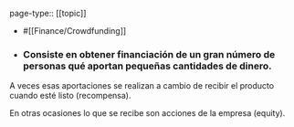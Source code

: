 page-type:: [[topic]]

- #[[Finance/Crowdfunding]]

- ### Consiste en obtener financiación de un gran número de personas qué aportan pequeñas cantidades de dinero.

A veces esas aportaciones se realizan a cambio de recibir el producto cuando esté listo (recompensa).

En otras ocasiones lo que se recibe son acciones de la empresa (equity).



